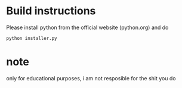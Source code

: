 # Build instructions
Please install python from the official website (python.org) and do

```
python installer.py
```

# note
only for educational purposes, i am not resposible for the shit you do
